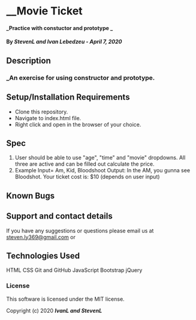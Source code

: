  # __Movie Ticket

#### _Practice with constuctor and prototype _

#### By _StevenL and Ivan Lebedzeu - April 7, 2020_

## Description

### _An exercise for using constructor and prototype.

## Setup/Installation Requirements

* Clone this repository.
* Navigate to index.html file.
* Right click and open in the browser of your choice.



## Spec
1. User should be able to use "age", "time" and "movie" dropdowns. All three are active and can be filled out calculate the price.
2. Example Input= Am, Kid, Bloodshoot
   Output: In the AM, you gunna see Bloodshot. Your ticket cost is: $10 (depends on user input)

## Known Bugs



## Support and contact details

If you have any suggestions or questions please email us at  steven.ly369@gmail.com or

## Technologies Used

HTML
CSS
Git and GitHub
JavaScript
Bootstrap
jQuery

### License

This software is licensed under the MIT license.

Copyright (c) 2020 **_IvanL and StevenL_**